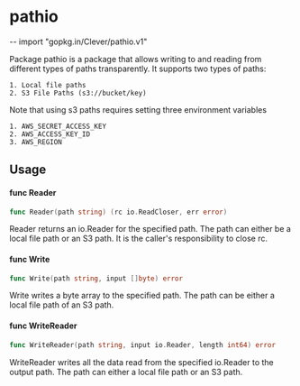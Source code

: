 # pathio
--
    import "gopkg.in/Clever/pathio.v1"

Package pathio is a package that allows writing to and reading from different
types of paths transparently. It supports two types of paths:

    1. Local file paths
    2. S3 File Paths (s3://bucket/key)

Note that using s3 paths requires setting three environment variables

    1. AWS_SECRET_ACCESS_KEY
    2. AWS_ACCESS_KEY_ID
    3. AWS_REGION

## Usage

#### func  Reader

```go
func Reader(path string) (rc io.ReadCloser, err error)
```
Reader returns an io.Reader for the specified path. The path can either be a
local file path or an S3 path. It is the caller's responsibility to close rc.

#### func  Write

```go
func Write(path string, input []byte) error
```
Write writes a byte array to the specified path. The path can be either a local
file path of an S3 path.

#### func  WriteReader

```go
func WriteReader(path string, input io.Reader, length int64) error
```
WriteReader writes all the data read from the specified io.Reader to the output
path. The path can either a local file path or an S3 path.
